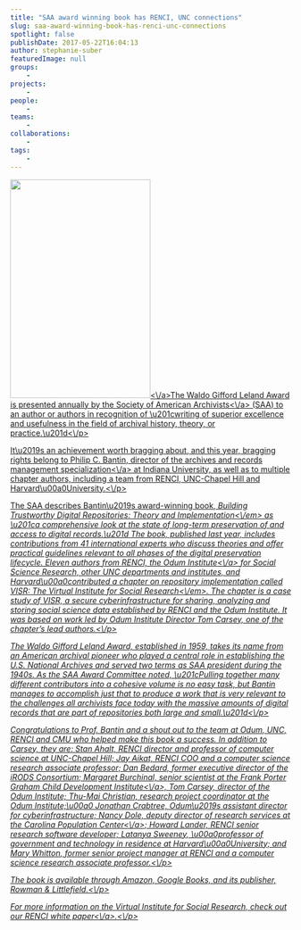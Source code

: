 ```yaml
---
title: "SAA award winning book has RENCI, UNC connections"
slug: saa-award-winning-book-has-renci-unc-connections
spotlight: false
publishDate: 2017-05-22T16:04:13
author: stephanie-suber
featuredImage: null
groups:
    - 
projects:
    - 
people:
    - 
teams: 
    - 
collaborations:
    - 
tags:
    - 
---
```

<p><a href="http:\/\/renci.org\/wp-content\/uploads\/2017\/05\/Screen-Shot-2017-05-22-at-4.01.49-PM.png"  rel="lightbox[roadtrip]"><img class="alignleft wp-image-16403 " src="http:\/\/renci.org\/wp-content\/uploads\/2017\/05\/Screen-Shot-2017-05-22-at-4.01.49-PM-192x300.png" alt="" width="251" height="392" srcset="https:\/\/renci.org\/wp-content\/uploads\/2017\/05\/Screen-Shot-2017-05-22-at-4.01.49-PM-192x300.png 192w, https:\/\/renci.org\/wp-content\/uploads\/2017\/05\/Screen-Shot-2017-05-22-at-4.01.49-PM-655x1024.png 655w, https:\/\/renci.org\/wp-content\/uploads\/2017\/05\/Screen-Shot-2017-05-22-at-4.01.49-PM-640x1001.png 640w, https:\/\/renci.org\/wp-content\/uploads\/2017\/05\/Screen-Shot-2017-05-22-at-4.01.49-PM.png 682w" sizes="(max-width: 251px) 100vw, 251px" \/><\/a>The Waldo Gifford Leland Award is presented annually by the <a href="http:\/\/www2.archivists.org\/">Society of American Archivists<\/a> (SAA) to an author or authors in recognition of \u201cwriting of superior excellence and usefulness in the field of archival history, theory, or practice.\u201d<\/p>
<p>It\u2019s an achievement worth bragging about, and this year, bragging rights belong to Philip C. Bantin, director of the <a href="https:\/\/www.soic.indiana.edu\/graduate\/degrees\/information-library-science\/dual-degrees\/archives-management-mls.html">archives and records management specialization<\/a> at Indiana University, as well as to multiple chapter authors, including a team from RENCI, UNC-Chapel Hill and Harvard\u00a0University.<!--more--><\/p>
<p>The SAA describes Bantin\u2019s award-winning book, <em>Building Trustworthy Digital Repositories: Theory and Implementation<\/em> as \u201ca comprehensive look at the state of long-term preservation of and access to digital records.\u201d The book, published last year, includes contributions from 41 international experts who discuss theories and offer practical guidelines relevant to all phases of the digital preservation lifecycle. Eleven authors from RENCI, the <a href="http:\/\/odum.unc.edu\/">Odum Institute<\/a> for Social Science Research, other UNC departments and institutes, and Harvard\u00a0contributed a chapter on repository implementation called <em>VISR: The Virtual Institute for Social Research<\/em>. The chapter is a case study of VISR, a secure cyberinfrastructure for sharing, analyzing and storing social science data established by RENCI and the Odum Institute. It was based on work led by Odum Institute Director Tom Carsey, one of the chapter&#8217;s lead authors.<\/p>
<p>The Waldo Gifford Leland Award, established in 1959, takes its name from an American archival pioneer who played a central role in establishing the U.S. National Archives and served two terms as SAA president during the 1940s. As the SAA Award Committee noted, \u201cPulling together many different contributors into a cohesive volume is no easy task, but Bantin manages to accomplish just that to produce a work that is very relevant to the challenges all archivists face today with the massive amounts of digital records that are part of repositories both large and small.\u201d<\/p>
<p>Congratulations to Prof. Bantin and a shout out to the team at Odum, UNC, RENCI and CMU who helped make this book a success. In addition to Carsey, they are: Stan Ahalt, RENCI director and professor of computer science at UNC-Chapel Hill; Jay Aikat, RENCI COO and a computer science research associate professor; Dan Bedard, former executive director of the iRODS Consortium; Margaret Burchinal, senior scientist at the <a href="http:\/\/fpg.unc.edu\/">Frank Porter Graham Child Development Institute<\/a>, Tom Carsey, director of the Odum Institute; Thu-Mai Christian, research project coordinator at the Odum Institute;\u00a0 Jonathan Crabtree, Odum\u2019s assistant director for cyberinfrastructure; Nancy Dole, deputy director of research services at the <a href="http:\/\/www.cpc.unc.edu\/">Carolina Population Center<\/a>; Howard Lander, RENCI senior research software developer; Latanya Sweeney, \u00a0professor of government and technology in residence at Harvard\u00a0University; and Mary Whitton, former senior project manager at RENCI and a computer science research associate professor.<\/p>
<p>The book is available through Amazon, Google Books, and its publisher, Rowman &amp; Littlefield.<\/p>
<p>For more information on the Virtual Institute for Social Research, check out our RENCI <a href="http:\/\/renci.org\/wp-content\/uploads\/2015\/05\/VISRWhite-Paper-No3_2015_highres.pdf">white paper<\/a>.<\/p>
<!-- AddThis Advanced Settings generic via filter on the_content --><!-- AddThis Share Buttons generic via filter on the_content -->
